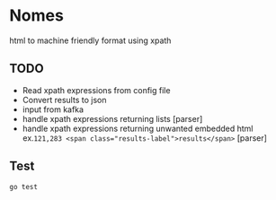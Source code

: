 # Nomes
html to machine friendly format using xpath

## TODO
* Read xpath expressions from config file
* Convert results to json
* input from kafka
* handle xpath expressions returning lists [parser]
* handle xpath expressions returning unwanted embedded html ex.`121,283 <span class="results-label">results</span>` [parser]

## Test
```
go test
```